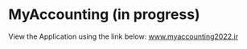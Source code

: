 # MyAccounting (in progress)

View the Application using the link below:
<a ref="www.myaccounting2022.ir">www.myaccounting2022.ir</a>
